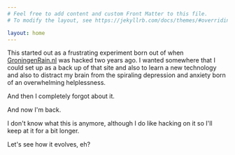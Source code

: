 ```yaml
---
# Feel free to add content and custom Front Matter to this file.
# To modify the layout, see https://jekyllrb.com/docs/themes/#overriding-theme-defaults

layout: home
---
```


<p>This started out as a frustrating experiment born out of when <a href="http://groningenrain.nl">GroningenRain.nl</a> was hacked two years ago. I wanted somewhere that I could set up as a back up of that site and also to learn a new technology and also to distract my brain from the spiraling depression and anxiety born of an overwhelming helplessness.</p>

<p>And then I completely forgot about it.</p>

<p>And now I'm back.</p>

<p>I don't know what this is anymore, although I do like hacking on it so I'll keep at it for a bit longer.</p>

<p>Let's see how it evolves, eh?</p>
